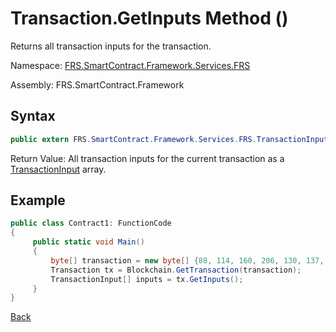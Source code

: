 # Transaction.GetInputs Method ()

Returns all transaction inputs for the transaction.

Namespace: [FRS.SmartContract.Framework.Services.FRS](../../FRS.md)

Assembly: FRS.SmartContract.Framework

## Syntax

```c#
public extern FRS.SmartContract.Framework.Services.FRS.TransactionInput[] GetInputs()
```

Return Value: All transaction inputs for the current transaction as a [TransactionInput](../TransactionInput.md) array.

## Example

```c#
public class Contract1: FunctionCode
{
     public static void Main()
     {
         byte[] transaction = new byte[] {88, 114, 160, 206, 130, 137, 41, 94, 119, 120, 242, 71, 232, 244, 3, 20, 165, 69, 182, 106, 185, 119, 239, 183, 65, 174, 220, 157, 251, 28, 215};
         Transaction tx = Blockchain.GetTransaction(transaction);
         TransactionInput[] inputs = tx.GetInputs();
     }
}

```



[Back](../Transaction.md)
